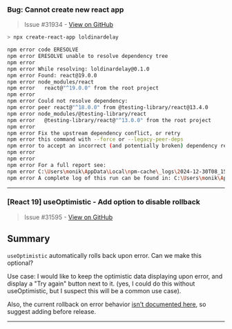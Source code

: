 ### Bug: Cannot create new react app

> Issue #31934 - [View on GitHub](https://github.com/facebook/react/issues/31934)

```bash
> npx create-react-app loldinardelay

npm error code ERESOLVE
npm error ERESOLVE unable to resolve dependency tree
npm error
npm error While resolving: loldinardelay@0.1.0
npm error Found: react@19.0.0
npm error node_modules/react
npm error   react@"^19.0.0" from the root project
npm error
npm error Could not resolve dependency:
npm error peer react@"^18.0.0" from @testing-library/react@13.4.0
npm error node_modules/@testing-library/react
npm error   @testing-library/react@"^13.0.0" from the root project
npm error
npm error Fix the upstream dependency conflict, or retry
npm error this command with --force or --legacy-peer-deps
npm error to accept an incorrect (and potentially broken) dependency resolution.
npm error
npm error
npm error For a full report see:
npm error C:\Users\monik\AppData\Local\npm-cache\_logs\2024-12-30T08_15_02_751Z-eresolve-report.txt
npm error A complete log of this run can be found in: C:\Users\monik\AppData\Local\npm-cache\_logs\2024-12-30T08_15_02_751Z-debug-0.log
```

---

### [React 19] useOptimistic - Add option to disable rollback

> Issue #31595 - [View on GitHub](https://github.com/facebook/react/issues/31595)

## Summary

`useOptimistic` automatically rolls back upon error. Can we make this optional?

Use case: I would like to keep the optimistic data displaying upon error, and display a "Try again" button next to it. (yes, I could do this without useOptimistic, but I suspect this will be a common use case).

Also, the current rollback on error behavior [isn't documented here](https://react.dev/reference/react/useOptimistic), so suggest adding before release.

<!--
  Please provide a CodeSandbox (https://codesandbox.io/s/new), a link to a
  repository on GitHub, or provide a minimal code example that reproduces the
  problem. You may provide a screenshot of the application if you think it is
  relevant to your bug report. Here are some tips for providing a minimal
  example: https://stackoverflow.com/help/mcve.
-->


---

